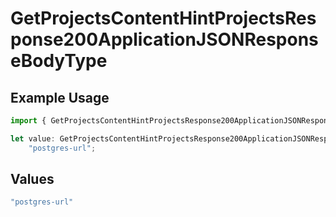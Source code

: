 # GetProjectsContentHintProjectsResponse200ApplicationJSONResponseBodyType

## Example Usage

```typescript
import { GetProjectsContentHintProjectsResponse200ApplicationJSONResponseBodyType } from "@vercel/sdk/models/operations";

let value: GetProjectsContentHintProjectsResponse200ApplicationJSONResponseBodyType =
    "postgres-url";
```

## Values

```typescript
"postgres-url"
```